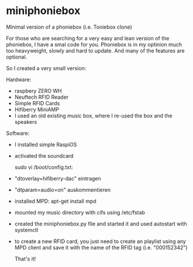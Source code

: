 # miniphoniebox
Minimal version of a phoniebox (i.e. Toniebox clone)

For those who are searching for a very easy and lean version of the phoniebox, I have a smal code for you.
Phoniebox is in my optinion much too heavyweight, slowly and hard to update.
And many of the features are optional.

So I created a very small version:

Hardware:
- raspbery ZERO WH
- Neuftech RFID Reader
- Simple RFID Cards
- Hifiberry MiniAMP
- I used an old existing music box, where I re-used the box and the speakers

Software:
- I installed simple RaspiOS
- activated the soundcard
  
  sudo vi /boot/config.txt:
- "dtoverlay=hifiberry-dac" eintragen
- "dtparam=audio=on" auskommentieren

- installed MPD: apt-get install mpd
- mounted my music directory with cifs using /etc/fstab
- created the miniphoniebox.py file and started it and used autostart with systemctl
- to create a new RFID card, you just need to create an playlist using any MPD client and save it with the name of the RFID tag (i.e. "000152342")

  That's it!
